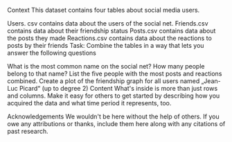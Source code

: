 Context
This dataset contains four tables about social media users.

Users. csv contains data about the users of the social net.
Friends.csv contains data about their friendship status
Posts.csv contains data about the posts they made
Reactions.csv contains data about the reactions to posts by their friends
Task: Combine the tables in a way that lets you answer the following questions

What is the most common name on the social net? How many people belong to that name?
List the five people with the most posts and reactions combined.
Create a plot of the friendship graph for all users named „Jean-Luc Picard“ (up to degree 2)
Content
What's inside is more than just rows and columns. Make it easy for others to get started by describing how you acquired the data and what time period it represents, too.

Acknowledgements
We wouldn't be here without the help of others. If you owe any attributions or thanks, include them here along with any citations of past research.